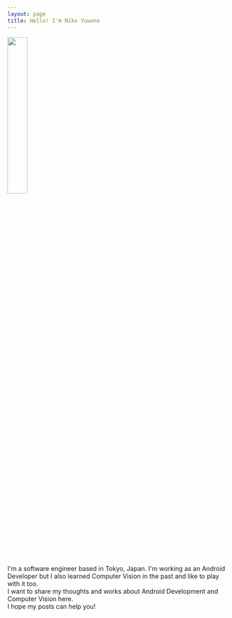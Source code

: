 ```yaml
---
layout: page
title: Hello! I'm Niko Yuwono
---
```


<img src="/assets/images/profile_picture.jpeg" height="30%" width="30%" style="margin-left=auto;margin-right-auto;">

I'm a software engineer based in Tokyo, Japan. I'm working as an Android Developer but I also learned Computer Vision in the past and like to play with it too.  
I want to share my thoughts and works about Android Development and Computer Vision here.  
I hope my posts can help you!